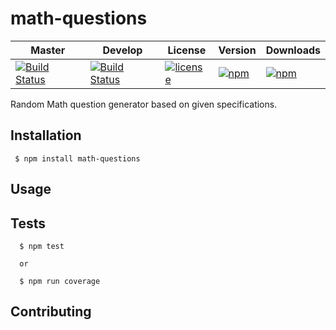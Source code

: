 # math-questions

Master | Develop | License | Version | Downloads
--- | --- | --- | --- | ---
[![Build Status](https://travis-ci.org/shawnkoon/math-questions.svg?branch=master)](https://travis-ci.org/shawnkoon/math-questions) | [![Build Status](https://travis-ci.org/shawnkoon/math-questions.svg?branch=develop)](https://travis-ci.org/shawnkoon/math-questions) | [![license](https://img.shields.io/github/license/shawnkoon/math-questions.svg)]() | [![npm](https://img.shields.io/npm/v/math-questions.svg)]() | [![npm](https://img.shields.io/npm/dt/math-questions.svg)]()

Random Math question generator based on given specifications.

## Installation

```
 $ npm install math-questions
```


## Usage



## Tests

```
  $ npm test
  
  or

  $ npm run coverage
```
## Contributing
